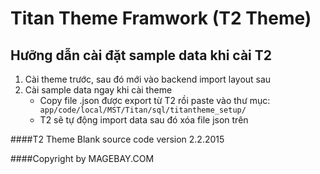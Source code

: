 # Titan Theme Framwork (T2 Theme)

## Hưỡng dẫn cài đặt sample data khi cài T2
1. Cài theme trước, sau đó mới vào backend import layout sau
2. Cài sample data ngay khi cài theme
	* Copy file .json được export từ T2 rồi paste vào thư mục: ``` app/code/local/MST/Titan/sql/titantheme_setup/```
	* T2 sẽ tự động import data sau đó xóa file json trên

####T2 Theme Blank source code version 2.2.2015 

####Copyright by MAGEBAY.COM
